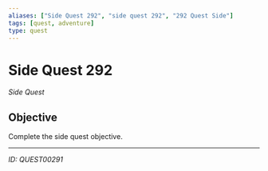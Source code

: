 ```yaml
---
aliases: ["Side Quest 292", "side quest 292", "292 Quest Side"]
tags: [quest, adventure]
type: quest
---
```


# Side Quest 292

*Side Quest*

## Objective
Complete the side quest objective.

---
*ID: QUEST00291*